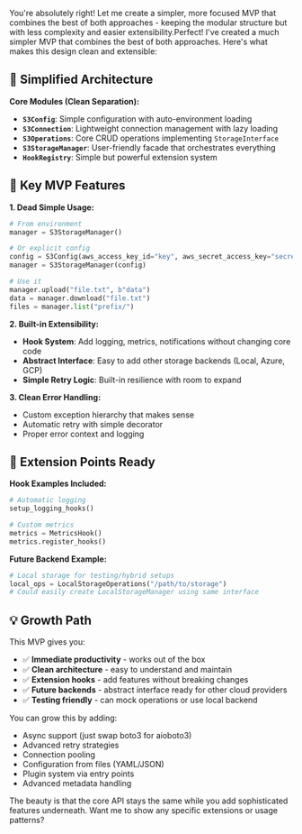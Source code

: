You're absolutely right! Let me create a simpler, more focused MVP that combines the best of both approaches - keeping the modular structure but with less complexity and easier extensibility.Perfect! I've created a much simpler MVP that combines the best of both approaches. Here's what makes this design clean and extensible:

## 🎯 **Simplified Architecture**

**Core Modules (Clean Separation):**
- **`S3Config`**: Simple configuration with auto-environment loading
- **`S3Connection`**: Lightweight connection management with lazy loading
- **`S3Operations`**: Core CRUD operations implementing `StorageInterface`
- **`S3StorageManager`**: User-friendly facade that orchestrates everything
- **`HookRegistry`**: Simple but powerful extension system

## 🚀 **Key MVP Features**

**1. Dead Simple Usage:**
```python
# From environment
manager = S3StorageManager()

# Or explicit config  
config = S3Config(aws_access_key_id="key", aws_secret_access_key="secret", bucket="my-bucket")
manager = S3StorageManager(config)

# Use it
manager.upload("file.txt", b"data")
data = manager.download("file.txt")
files = manager.list("prefix/")
```

**2. Built-in Extensibility:**
- **Hook System**: Add logging, metrics, notifications without changing core code
- **Abstract Interface**: Easy to add other storage backends (Local, Azure, GCP)
- **Simple Retry Logic**: Built-in resilience with room to expand

**3. Clean Error Handling:**
- Custom exception hierarchy that makes sense
- Automatic retry with simple decorator
- Proper error context and logging

## 🔌 **Extension Points Ready**

**Hook Examples Included:**
```python
# Automatic logging
setup_logging_hooks()

# Custom metrics
metrics = MetricsHook()
metrics.register_hooks()
```

**Future Backend Example:**
```python
# Local storage for testing/hybrid setups
local_ops = LocalStorageOperations("/path/to/storage")
# Could easily create LocalStorageManager using same interface
```

## 💡 **Growth Path**

This MVP gives you:
- ✅ **Immediate productivity** - works out of the box
- ✅ **Clean architecture** - easy to understand and maintain  
- ✅ **Extension hooks** - add features without breaking changes
- ✅ **Future backends** - abstract interface ready for other cloud providers
- ✅ **Testing friendly** - can mock operations or use local backend

You can grow this by adding:
- Async support (just swap boto3 for aioboto3)
- Advanced retry strategies
- Connection pooling
- Configuration from files (YAML/JSON)
- Plugin system via entry points
- Advanced metadata handling

The beauty is that the core API stays the same while you add sophisticated features underneath. Want me to show any specific extensions or usage patterns?
